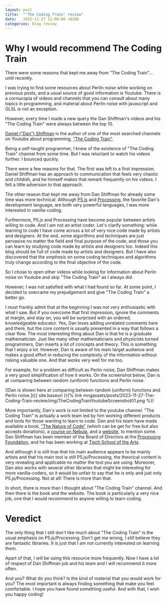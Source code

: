 ```yaml
---
layout: post
title:  "'The Coding Train' review"
date:   2023-11-27 12:00:00 +0200
categories: blog review
---
```


# Why I would recommend The Coding Train

There were some reasons that kept me away from "The Coding Train"... until recently.

I was trying to find some resources about Perlin noise while working on previous posts, and a usual source of good information is Youtube. There is a cornucopia of videos and channels that you can consult about many topics in programming, and material about Perlin noise with javascript and GLSL is not an exception.

However, every time I made a new query the Dan Shiffman's videos and his "The Coding Train" were always between the top 10.

[Daniel ("Dan") Shiffman](https://en.wikipedia.org/wiki/Daniel_Shiffman) is the author of one of the most searched channels on Youtube about programming, ["The Coding Train"](https://www.youtube.com/channel/UCvjgXvBlbQiydffZU7m1_aw).

Being a self-taught programmer, I knew of the existence of "The Coding Train" channel from some time. But I was reluctant to watch his videos further. I bounced quickly. 

There were a few reasons for that. The first was left to a first impression. Daniel Shiffman has an approach to communication that feels very chaotic and childish, and he himself makes that remark frequently on his videos. I felt a little adversion to that approach.

The other reason that kept me away from Dan Shiffman for already some time was more technical: Although [P5.js](https://p5js.org/) and [Processing](https://processing.org/), the favorite Dan's development language, are both very powerful languages, I was more interested in vanilla-coding.

Furthermore, P5.js and Processing have become popular between artists willing to code. And I am not an artist coder. Let's clarify something: while learning to code I have come across a lot of very nice code made by artists and designers. At the end, some algorithms and techniques are just pervasive no matter the field and final purpose of the code, and those you can learn by studying code made by artists and designers too. Indeed this blog should be full of code made by artists and designers. But I have also discovered that the *emphasis* on some coding techniques and algorithms truly change according to the final objective of the code.

So I chose to open other videos while looking for information about Perlin noise on Youtube and skip "The Coding Train" as I always did. 

However, I was not satisfied with what I had found so far. At some point, I decided to overcame my prejudgement and give "The Coding Train" a better go.

I must frankly admit that at the beginning I was not very enthusiastic with what I saw. But if you overcome that first impression, ignore the comments at margin, and stay on, you will be surprised with an ordered, knowledgeable educator. Yes, Dan loves adding unrelated comments here and there, but the core content is usually presented in a way that follows a clear flow. The most interesting thing about Dan is that he is a graduate mathematician. Just like many other mathematicians and physicists turned programmers, Dan inserts a lot of concepts and theory. This is something that I enjoy a lot. However, Dan is aware of his main target audience and makes a good effort in reducing the complexity of the information without risking valuable one. And that works very well for me too.

For example, for a problem as difficult as Perlin noise, Dan Shiffman makes a very good simplification of how it works. On the screenshot below, Dan is at comparing between random (uniform) functions and Perlin noise.

![Dan is shown here at comparing between random (uniform) functions and Perlin noise.]({{ site.baseurl }}{% link mngassets/posts/2023-11-27-The-Coding-Train-review/img/TheCodingTrainYoutubeScreenshot01.png %})

More importantly, Dan's work is not limited to the youtube channel. "The Coding Train" is actually a work team led by him working different products and tools for those wanting to learn to code. Dan and his team have made available a book, ["The Nature of Code"](https://natureofcode.com/) (which can be get for free but also accepts donations), a [course on Nebula](https://nebula.tv/codingtrain), and a [website](https://thecodingtrain.com/), to mention some. Dan Shiffman has been member of the  Board of Directors at the [Processing Foundation](https://www.linkedin.com/company/processing-foundation/about/), and he has been working at [Tisch School of the Arts](https://tisch.nyu.edu/about/directory/itp/1984778605).

And although it is still true that his main audience appears to be mainly artists and that his main tool is still P5.js/Processing, the theorical content is very revealing and applicable no matter the tool you are using. Moreover, Dan also works with several other libraries that might be interesting for more vanilla-coders, so it would be unfair to say that he is only and just only P5.js/Processing. Not at all! There is more than that.

In short, there is more than I thought about "The Coding Train" channel. And then there is the book and the website. The book is particularly a very nice job, one that I would recommend to anyone willing to learn coding.

# Veredict

The only thing that I still don't like much about "The Coding Train" is the usual emphasis on P5.js/Processing. Don't get me wrong, I still believe they are fantastic libraries. It is just that I am not currently interested on learning them.

Apart of that, I will be using this resource more frequently. Now I have a lot of respect of Dan Shiffman job and his team and I will recommend it more often.

And you? What do you think? Is the kind of material that you would work for you? The most important is always finding something that make you feel comfortable. I hope you have found something useful. And with that, I wish you happy coding!